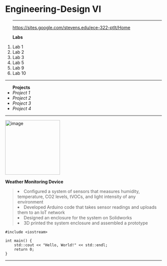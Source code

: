 # Engineering-Design VI
<ol>
  
  ---------------------------------
  
  <https://sites.google.com/stevens.edu/ece-322-ptlt/Home>

  <strong>Labs</strong>
  
  <li>Lab 1</li>
  <li>Lab 2</li>
  <li>Lab 3</li>
  <li>Lab 5</li>
  <li>Lab 9</li>
  <li>Lab 10</li>
</ol>

------------------------------------------------------------

<ul>
  <strong>Projects</strong>
  
  <li><em>Project 1</em></li>
  <li><em>Project 2</em></li>
  <li><em>Project 3</em></li>
  <li><em>Project 4</em></li>
</ul>

--------------------------------

<img width="176" alt="image" src="https://github.com/user-attachments/assets/7900b2ee-0cbf-4603-a900-23f1213101d8" />

<strong>Weather Monitoring Device</strong>

> <li>Configured a system of sensors that measures humidity, temperature, CO2 levels, tVOCs, and light intensity of any environment </li>
> <li>Developed Arduino code that takes sensor readings and uploads them to an IoT network </li>
> <li>Designed an enclosure for the system on Solidworks </li>
> <li>3D printed the system enclosure and assembled a prototype</li>

```
#include <iostream>

int main() {
    std::cout << "Hello, World!" << std::endl;
    return 0;
}
```

--------------------------------
